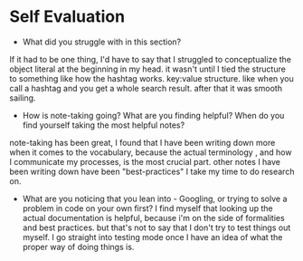 # Self Evaluation

- What did you struggle with in this section?

If it had to be one thing, I'd have to say that I struggled to conceptualize the object literal at the beginning in my head. it wasn't until I tied the structure to something  like how the hashtag works. key:value structure. like when you call a hashtag and you get a whole search result. after that it was smooth sailing.


- How is note-taking going? What are you finding helpful? When do you find yourself taking the most helpful notes?

note-taking has been great, I found that I have been writing down more when it comes to the vocabulary, because the actual terminology , and how I communicate my processes, is the most crucial part. other notes I have been writing down have been "best-practices" I take my time to do research on.


- What are you noticing that you lean into - Googling, or trying to solve a problem in code on your own first?
I find myself that looking up the actual documentation is helpful, because i'm on the side of formalities and best practices. but that's not to say that I don't try to test things out myself. I go straight into testing mode once I have an idea of what the proper way of doing things is. 
